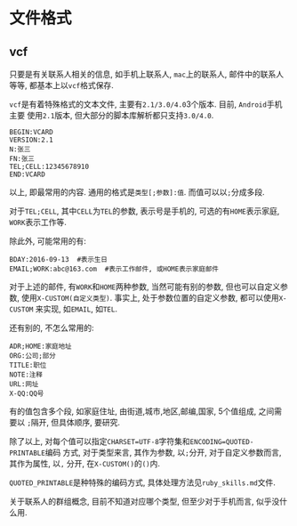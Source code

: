 # 文件格式

## vcf

只要是有关联系人相关的信息, 如手机上联系人, `mac`上的联系人, 邮件中的联系人等等,
都基本上以`vcf`格式保存.

`vcf`是有着特殊格式的文本文件, 主要有`2.1/3.0/4.0`3个版本. 目前, `Android`手机主要
使用`2.1`版本, 但大部分的脚本库解析都只支持`3.0/4.0`.

```text
BEGIN:VCARD
VERSION:2.1
N:张三
FN:张三
TEL;CELL:12345678910
END:VCARD
```

以上, 即最常用的内容. 通用的格式是`类型[;参数]:值`.  而值可以以`;`分成多段.

对于`TEL;CELL`, 其中`CELL`为`TEL`的参数, 表示号是手机的, 可选的有`HOME`表示家庭,
`WORK`表示工作等.

除此外, 可能常用的有:

```vcf
BDAY:2016-09-13  #表示生日
EMAIL;WORK:abc@163.com  #表示工作邮件, 或HOME表示家庭邮件
```

对于上述的邮件, 有`WORK`和`HOME`两种参数, 当然可能有别的参数, 但也可以自定义参数,
使用`X-CUSTOM(自定义类型)`. 事实上, 处于参数位置的自定义参数, 都可以使用`X-CUSTOM`
来实现, 如`EMAIL`, 如`TEL`.

还有别的, 不怎么常用的:

```vcf
ADR;HOME:家庭地址
ORG:公司;部分
TITLE:职位
NOTE:注释
URL:网址
X-QQ:QQ号
```

有的值包含多个段, 如家庭住址, 由街道,城市,地区,邮编,国家, 5个值组成, 之间需要以
`;`隔开, 但具体顺序, 要研究.

除了以上, 对每个值可以指定`CHARSET=UTF-8`字符集和`ENCODING=QUOTED-PRINTABLE`编码
方式, 对于类型来言, 其作为参数, 以`;`分开, 对于自定义参数而言, 其作为属性, 以`,`
分开, 在`X-CUSTOM()`的`()`内.

`QUOTED_PRINTABLE`是种特殊的编码方式, 具体处理方法见`ruby_skills.md`文件.

关于联系人的群组概念, 目前不知道对应哪个类型, 但至少对于手机而言, 似乎没什么用.
